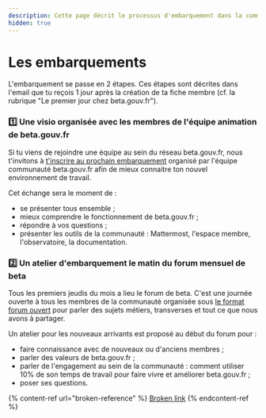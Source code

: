 ```yaml
---
description: Cette page décrit le processus d'embarquement dans la communauté beta.gouvfr.
hidden: true
---
```


# Les embarquements

L'embarquement se passe en 2 étapes. Ces étapes sont décrites dans l'email que tu reçois 1 jour après la création de ta fiche membre (cf. la rubrique "Le premier jour chez beta.gouv.fr").

### **1️⃣ Une visio organisée avec les membres de l'équipe animation de beta.gouv.fr**

Si tu viens de rejoindre une équipe au sein du réseau beta.gouv.fr, nous t'invitons à [t'inscrire au prochain embarquement](https://airtable.com/appebTa6XsY6fDixm/shr5Uaqje8eV9BabU) organisé par l'équipe communauté beta.gouv.fr afin de mieux connaitre ton nouvel environnement de travail.

Cet échange sera le moment de :

* se présenter tous ensemble ;
* mieux comprendre le fonctionnement de beta.gouv.fr ;
* répondre à vos questions ;
* présenter les outils de la communauté : Mattermost, l'espace membre, l'observatoire, la documentation.

### **2️⃣ Un atelier d'embarquement le matin du forum mensuel de beta**

Tous les premiers jeudis du mois a lieu le forum de beta. C'est une journée ouverte à tous les membres de la communauté organisée sous [le format forum ouvert](https://fr.wikipedia.org/wiki/M%C3%A9thodologie\_Forum\_Ouvert) pour parler des sujets métiers, transverses et tout ce que nous avons à partager.

Un atelier pour les nouveaux arrivants est proposé au début du forum pour :

* faire connaissance avec de nouveaux ou d'anciens membres ;
* parler des valeurs de beta.gouv.fr ;
* parler de l'engagement au sein de la communauté : comment utiliser 10% de son temps de travail pour faire vivre et améliorer beta.gouv.fr ;
* poser ses questions.

{% content-ref url="broken-reference" %}
[Broken link](broken-reference)
{% endcontent-ref %}
